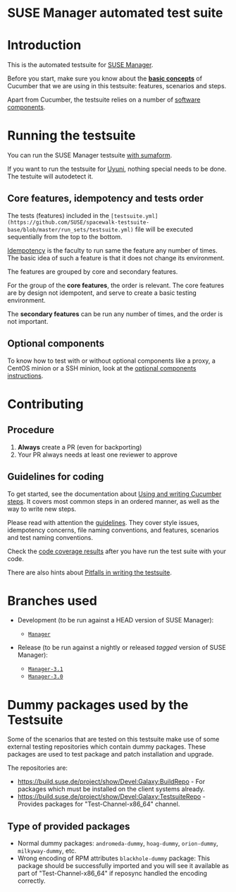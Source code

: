 # SUSE Manager automated test suite

# Introduction

This is the automated testsuite for [SUSE Manager](https://www.suse.com/products/suse-manager/).

Before you start, make sure you know about the [**basic concepts**](https://cucumber.io/docs/reference) of Cucumber that we are using in this testsuite: features, scenarios and steps.

Apart from Cucumber, the testsuite relies on a number of [software components](docs/software-components.md).


# Running the testsuite

You can run the SUSE Manager testsuite [with sumaform](https://github.com/moio/sumaform/blob/master/README_ADVANCED.md#cucumber-testsuite).

If you want to run the testsuite for [Uyuni](https://www.uyuni-project.org), nothing special needs to be done. The testuite will autodetect it.

## Core features, idempotency and tests order

The tests (features) included in the `[testsuite.yml](https://github.com/SUSE/spacewalk-testsuite-base/blob/master/run_sets/testsuite.yml)` file will be executed sequentially from the top to the bottom.

[Idempotency](docs/idempotency.md) is the faculty to run same the feature any number of times. The basic idea of such a feature is that it does not change its environment.

The features are grouped by core and secondary features.

For the group of the **core features**, the order is relevant. The core features are by design not idempotent, and serve to create a basic testing environment.

The **secondary features** can be run any number of times, and the order is not important.

## Optional components

To know how to test with or without optional components like a proxy, a CentOS minion or a SSH minion, look at the [optional components instructions](docs/optional.md).


# Contributing

## Procedure

1. **Always** create a PR (even for backporting)
2. Your PR always needs at least one reviewer to approve

## Guidelines for coding

To get started, see the documentation about [Using and writing Cucumber steps](docs/cucumber-steps.md). It covers most common steps in an ordered manner, as well as the way to write new steps.

Please read with attention the [guidelines](docs/Guidelines.md). They cover style issues, idempotency concerns, file naming conventions, and features, scenarios and test naming conventions.

Check the [code coverage results](docs/codecoverage.md) after you have run the test suite with your code.

There are also hints about [Pitfalls in writing the testsuite](docs/Pitfalls-test.md).


# Branches used

* Development (to be run against a HEAD version of SUSE Manager):

  * [`Manager`](https://github.com/SUSE/spacewalk-testsuite-base)

* Release (to be run against a nightly or released *tagged* version of SUSE Manager):

  * [`Manager-3.1`](https://github.com/SUSE/spacewalk/tree/manager31)
  * [`Manager-3.0`](https://github.com/SUSE/spacewalk/tree/manager30)


# Dummy packages used by the Testsuite
Some of the scenarios that are tested on this testsuite make use of some external testing repositories which contain dummy packages. These packages are used to test package and patch installation and upgrade.

The repositories are:
- https://build.suse.de/project/show/Devel:Galaxy:BuildRepo - For packages which must be installed on the client systems already.
- https://build.suse.de/project/show/Devel:Galaxy:TestsuiteRepo - Provides packages for "Test-Channel-x86_64" channel.

## Type of provided packages
- Normal dummy packages: `andromeda-dummy`, `hoag-dummy`, `orion-dummy`, `milkyway-dummy`, etc.
- Wrong encoding of RPM attributes `blackhole-dummy` package: This package should be successfully imported and you will see it available as part of "Test-Channel-x86_64" if reposync handled the encoding correctly.

